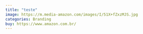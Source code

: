 ```yaml
---
title: "teste"
image: https://m.media-amazon.com/images/I/51X+fZxzMJS.jpg
categories: Branding
buy: https://www.amazon.com.br/
---
```


